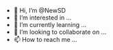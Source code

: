 - 👋 Hi, I’m @NewSD
- 👀 I’m interested in ...
- 🌱 I’m currently learning ...
- 💞️ I’m looking to collaborate on ...
- 📫 How to reach me ...

<!---
NewSD/NewSD is a ✨ special ✨ repository because its `README.md` (this file) appears on your GitHub profile.
You can click the Preview link to take a look at your changes.
--->
